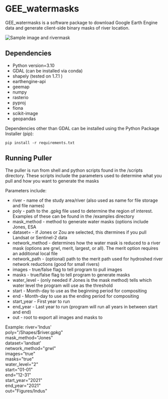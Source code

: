 # GEE_watermasks
GEE_watermasks is a software package to download Google Earth Engine data and generate client-side binary masks of river location.

![Sample image and rivermask](example/Indus/IndusExample.png)

## Dependencies
* Python version=3.10
* GDAL (can be installed via conda)
* shapely (tested on 1.7.1 )
* earthengine-api 
* geemap 
* numpy
* rasterio
* pyproj 
* fiona 
* scikit-image 
* geopandas 

Dependencies other than GDAL can be installed using the Python Package Installer (pip):

```
pip install -r requirements.txt 
```

## Running Puller

The puller is run from shell and python scripts found in the /scripts directory. These scripts include the parameters used to determine what you pull and how you want to generate the masks

Parameters include:

* river - name of the study area/river (also used as name for file storage and file names)
* poly - path to the .gpkg file used to determine the region of interest. Examples of these can be found in the /examples directory
* mask_method - method to generate water masks (options include Jones, ESA
* dataset= - if Jones or Zou are selected, this dtermines if you pull Landsat or Sentinel-2 data
* network_method - determines how the water mask is reduced to a river mask (options are grwl, merit, largest, or all). The merit option requires an additional local file
* network_path - (optional) path to the merit path used for hydroshed river network reductions (good for small rivers)
* images - true/false flag to tell program to pull images
* masks - true/false flag to tell program to generate masks
* water_level - (only needed if Jones is the mask method) tells which water level the program will use as the threshold
* start - Month-day to use as the beginning period for compositing
* end - Month-day to use as the ending period for compositing
* start_year - First year to run
* end_year - Last year to run (program will run all years in between start and end)
* out - root to export all images and masks to

Example:
river='Indus'\
poly="/Shapes/$river.gpkg"\
mask_method="Jones"\
dataset='landsat'\
network_method="grwl"\
images="true"\
masks="true"\
water_level="2"\
start="01-01"\
end="12-31"\
start_year="2021"\
end_year="2021"\
out="Figures/Indus"
